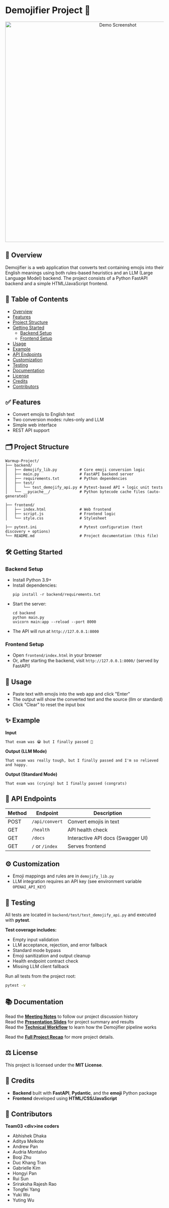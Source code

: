 # Demojifier Project 🚀


<p align="center">
  <img src="https://github.com/user-attachments/assets/5a568e5f-443a-4d93-bc11-084a28b4f561"
       alt="Demo Screenshot"
       width="700">
</p>


## 🔎 Overview
Demojifier is a web application that converts text containing emojis into their English meanings using both rules-based heuristics and an LLM (Large Language Model) backend. The project consists of a Python FastAPI backend and a simple HTML/JavaScript frontend.

## 📌 Table of Contents
- [Overview](#-Overview)
- [Features](#-features)
- [Project Structure](#️-project-structure)
- [Getting Started](#️-getting-started)
  - [Backend Setup](#backend-setup)
  - [Frontend Setup](#frontend-setup)
- [Usage](#-usage)
- [Example](#-example)
- [API Endpoints](#-api-endpoints)
- [Customization](#️-customization)
- [Testing](#-testing)
- [Documentation](#-documentation)
- [License](#️-license)
- [Credits](#-credits)
- [Contributors](#-contributors)




## ✅ Features
- Convert emojis to English text
- Two conversion modes: rules-only and LLM
- Simple web interface
- REST API support

## 🗂️ Project Structure
```
Warmup-Project/
├── backend/
│   ├── demojify_lib.py          # Core emoji conversion logic
│   ├── main.py                  # FastAPI backend server
│   ├── requirements.txt         # Python dependencies
│   ├── test/
│   │   └── test_demojify_api.py # Pytest-based API + logic unit tests
│   └── __pycache__/             # Python bytecode cache files (auto-generated)

├── frontend/
│   ├── index.html               # Web frontend
│   ├── script.js                # Frontend logic
│   └── style.css                # Stylesheet

├── pytest.ini                   # Pytest configuration (test discovery + options)
└── README.md                    # Project documentation (this file)
```

## 🛠️ Getting Started

### Backend Setup 
- Install Python 3.9+
- Install dependencies:
  ```
  pip install -r backend/requirements.txt
  ```
- Start the server:
  ```
  cd backend
  python main.py
  uvicorn main:app --reload --port 8000
  ```
- The API will run at `http://127.0.0.1:8000`
### Frontend Setup 
- Open `frontend/index.html` in your browser
- Or, after starting the backend, visit `http://127.0.0.1:8000/` (served by FastAPI)

## 🚀 Usage

- Paste text with emojis into the web app and click "Enter"
- The output will show the converted text and the source (llm or standard)
- Click "Clear" to reset the input box

## ✨ Example

**Input**

    That exam was 😭 but I finally passed 🎉

**Output (LLM Mode)**

    That exam was really tough, but I finally passed and I'm so relieved and happy.

**Output (Standard Mode)**

    That exam was (crying) but I finally passed (congrats)


## 🔧 API Endpoints

| Method | Endpoint | Description |
|--------|----------|-------------|
| POST   | `/api/convert` | Convert emojis in text |
| GET    | `/health` | API health check |
| GET    | `/docs` | Interactive API docs (Swagger UI)|
| GET    | `/` or `/index` | Serves frontend |


## ⚙️ Customization

- Emoji mappings and rules are in `demojify_lib.py`
- LLM integration requires an API key (see environment variable `OPENAI_API_KEY`)


## 🧪 Testing

All tests are located in `backend/test/test_demojify_api.py` and executed with **pytest**.

**Test coverage includes:**
- Empty input validation  
- LLM acceptance, rejection, and error fallback  
- Standard mode bypass
- Emoji sanitization and output cleanup  
- Health endpoint contract check  
- Missing LLM client fallback  

Run all tests from the project root:

```bash
pytest -v
```


## 📚 Documentation
Read the **[Meeting Notes](https://docs.google.com/document/d/1DLak7VWDhTTRcfv64Gbn3qyaIHMTnSWEAE6VK-vTGZk/edit?usp=sharing)** to follow our project discussion history  
Read the **[Presentation Slides](https://docs.google.com/presentation/d/1Z6JvXAd2ZDwGjGqeZTaM_HdVlnZxKXbSda8f-Um7mF0/edit)** for project summary and results  
Read the **[Technical Workflow](https://drive.google.com/file/d/1XLBwsODNhjaRPGjTNb2JogixVMo3hJyE/view?usp=sharing)** to learn how the Demojifier pipeline works

Read the **[Full Project Recap](https://docs.google.com/document/d/1w93eijPeWnHzrmrYtTznc84b64LylgV1/edit?usp=sharing&ouid=108800923190919022098&rtpof=true&sd=true)** for more project details.

## ⚖️ License
This project is licensed under the **MIT License**.

## 💼 Credits

- **Backend** built with **FastAPI**, **Pydantic**, and the **emoji** Python package  
- **Frontend** developed using **HTML/CSS/JavaScript**

## 🤝 Contributors
**Team03 &lt;div&gt;ine coders**

- Abhishek Dhaka
- Aditya Melkote
- Andrew Pan
- Audria Montalvo
- Boqi Zhu
- Duc Khang Tran
- Gabrielle Kim
- Hongyi Pan
- Rui Sun
- Sriraksha Rajesh Rao
- Tongfei Yang
- Yuki Wu
- Yuting Wu
